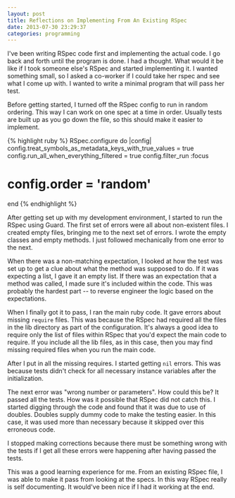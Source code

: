 ```yaml
---
layout: post
title: Reflections on Implementing From An Existing RSpec
date: 2013-07-30 23:29:37
categories: programming
---
```

I've been writing RSpec code first and implementing the actual code.  I go back
and forth until the program is done.  I had a thought.  What would it be like
if I took someone else's RSpec and started implementing it.  I wanted something
small, so I asked a co-worker if I could take her rspec and see what I come up
with.  I wanted to write a minimal program that will pass her test.

Before getting started, I turned off the RSpec config to run in random
ordering.  This way I can work on one spec at a time in order.  Usually tests
are built up as you go down the file, so this should make it easier to
implement.

{% highlight ruby %}
RSpec.configure do |config|
  config.treat_symbols_as_metadata_keys_with_true_values = true
  config.run_all_when_everything_filtered = true
  config.filter_run :focus
  # config.order = 'random'
end
{% endhighlight %}

After getting set up with my development environment, I started to run the
RSpec using Guard.  The first set of errors were all about non-existent files.
I created empty files, bringing me to the next set of errors.  I wrote the
empty classes and empty methods.  I just followed mechanically from one error
to the next.

When there was a non-matching expectation, I looked at how the test was set up
to get a clue about what the method was supposed to do.  If it was expecting a
list, I gave it an empty list.  If there was an expectation that a method was
called, I made sure it's included within the code.  This was probably the
hardest part -- to reverse engineer the logic based on the expectations.

When I finally got it to pass, I ran the main ruby code.  It gave errors about
missing `require` files.  This was because the RSpec had required all the files
in the lib directory as part of the configuration.  It's always a good idea to
require only the list of files within RSpec that you'd expect the main code to
require.  If you include all the lib files, as in this case, then you may find
missing required files when you run the main code.

After I put in all the missing requires. I started getting `nil` errors.  This
was because tests didn't check for all necessary instance variables after the
initialization.

The next error was "wrong number or parameters".  How could this be?  It passed
all the tests.  How was it possible that RSpec did not catch this.  I started
digging through the code and found that it was due to use of doubles.  Doubles
supply dummy code to make the testing easier.  In this case, it was used more
than necessary because it skipped over this erroneous code.

I stopped making corrections because there must be something wrong with the
tests if I get all these errors were happening after having passed the tests.

This was a good learning experience for me.  From an existing RSpec file, I was
able to make it pass from looking at the specs.  In this way RSpec really is
self documenting.  It would've been nice if I had it working at the end.

